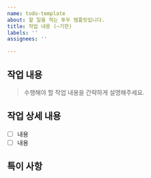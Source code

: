 ```yaml
---
name: todo-template
about: 할 일을 적는 투두 템플릿입니다.
title: 작업 내용 (~기한)
labels: ''
assignees: ''

---
```


## 작업 내용
> 수행해야 할 작업 내용을 간략하게 설명해주세요.

## 작업 상세 내용

- [ ] 내용
- [ ] 내용

## 특이 사항
